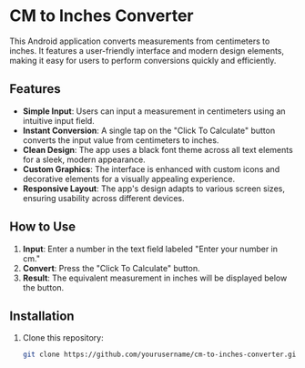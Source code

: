 # CM to Inches Converter

This Android application converts measurements from centimeters to inches. It features a user-friendly interface and modern design elements, making it easy for users to perform conversions quickly and efficiently.

## Features

- **Simple Input**: Users can input a measurement in centimeters using an intuitive input field.
- **Instant Conversion**: A single tap on the "Click To Calculate" button converts the input value from centimeters to inches.
- **Clean Design**: The app uses a black font theme across all text elements for a sleek, modern appearance.
- **Custom Graphics**: The interface is enhanced with custom icons and decorative elements for a visually appealing experience.
- **Responsive Layout**: The app's design adapts to various screen sizes, ensuring usability across different devices.

## How to Use

1. **Input**: Enter a number in the text field labeled "Enter your number in cm."
2. **Convert**: Press the "Click To Calculate" button.
3. **Result**: The equivalent measurement in inches will be displayed below the button.

## Installation

1. Clone this repository:
   ```bash
   git clone https://github.com/yourusername/cm-to-inches-converter.git
